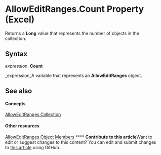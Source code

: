 
# AllowEditRanges.Count Property (Excel)

Returns a  **Long** value that represents the number of objects in the collection.


## Syntax

 _expression_. **Count**

 _expression_A variable that represents an  **AllowEditRanges** object.


## See also


#### Concepts


 [AllowEditRanges Collection](c08bf170-f982-ecca-c026-df4b907e1dde.md)
#### Other resources


 [AllowEditRanges Object Members](676af5af-a9bd-339c-18e2-c3e442f67236.md)
****   **Contribute to this article**Want to edit or suggest changes to this content? You can edit and submit changes to  [this article](https://github.com/jhershey00/VBA_Excel_Test/OpenXMLCon/articles/cf834d9b-7b03-087e-c19f-ba5892505eba.md) using GitHub.

